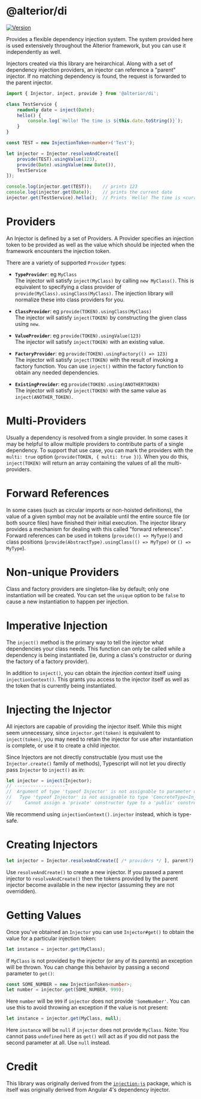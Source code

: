 # @alterior/di

[![Version](https://img.shields.io/npm/v/@alterior/di.svg)](https://www.npmjs.com/package/@alterior/di)

Provides a flexible dependency injection system. The system provided here is used extensively throughout the 
Alterior framework, but you can use it independently as well.

Injectors created via this library are heirarchical. Along with a set of dependency injection providers, an injector 
can reference a "parent" injector. If no matching dependency is found, the request is forwarded to the parent injector.

```typescript
import { Injector, inject, provide } from '@alterior/di';

class TestService {
    readonly date = inject(Date);
    hello() {
        console.log(`Hello! The time is ${this.date.toString()}`);
    }
}

const TEST = new InjectionToken<number>('Test');

let injector = Injector.resolveAndCreate([
    provide(TEST).usingValue(123),
    provide(Date).usingValue(new Date()),
    TestService
]);

console.log(injector.get(TEST));    // prints 123
console.log(injector.get(Date));    // prints the current date
injector.get(TestService).hello();  // Prints `Hello! The time is <current date>`

```

# Providers

An Injector is defined by a set of Providers. A Provider specifies an
injection token to be provided as well as the value which should be 
injected when the framework encounters the injection token. 

There are a variety of supported `Provider` types:
- **`TypeProvider`**: eg `MyClass`  
  The injector will satisfy `inject(MyClass)` by calling `new MyClass()`. This is equivalent to 
  specifying a class provider of `provide(MyClass).usingClass(MyClass)`. The injection library will normalize these into class providers for you.

- **`ClassProvider`**: eg `provide(TOKEN).usingClass(MyClass)`  
  The injector will satisfy `inject(TOKEN)` by constructing the given class using `new`.  

- **`ValueProvider`**: eg `provide(TOKEN).usingValue(123)`  
  The injector will satisfy `inject(TOKEN)` with an existing value.

- **`FactoryProvider`**: eg `provide(TOKEN).usingFactory(() => 123)`  
  The injector will satisfy `inject(TOKEN)` with the result of invoking a factory function. You can 
  use `inject()` within the factory function to obtain any needed dependencies.

- **`ExistingProvider`**: eg `provide(TOKEN).using(ANOTHERTOKEN)`  
  The injector will satisfy `inject(TOKEN)` with the same value as `inject(ANOTHER_TOKEN)`.

# Multi-Providers

Usually a dependency is resolved from a single provider. In some cases it may be helpful to allow multiple providers 
to contribute parts of a single dependency. To support that use case, you can mark the providers with the `multi: true`
option (`provide(TOKEN, { multi: true })`). When you do this, `inject(TOKEN)` will return an array containing the 
values of all the multi-providers.

# Forward References

In some cases (such as circular imports or non-hoisted definitions), the value of a given symbol may not be available 
until the entire source file (or both source files) have finished their initial execution. The injector library provides
a mechanism for dealing with this called "forward references". Forward references can be used in tokens 
(`provide(() => MyType)`) and class positions (`provide(AbstractType).usingClass(() => MyType)` or `() => MyType`).

# Non-unique Providers

Class and factory providers are singleton-like by default; only one instantiation will be created. You can set the 
`unique` option to be `false` to cause a new instantiation to happen per injection. 

# Imperative Injection

The `inject()` method is the primary way to tell the injector what dependencies your class needs. This function can 
only be called while a dependency is being instantiated (ie, during a class's constructor or during the factory of a 
factory provider).

In addition to `inject()`, you can obtain the _injection context_ itself using `injectionContext()`. This grants you 
access to the injector itself as well as the token that is currently being instantiated.

# Injecting the Injector

All injectors are capable of providing the injector itself. While this might seem unnecessary, since 
`injector.get(token)` is equivalent to `inject(token)`, you may need to retain the injector for use after instantiation
is complete, or use it to create a child injector. 

Since Injectors are not directly constructable (you must use the `Injector.create()` family of methods), Typescript 
will not let you directly pass `Injector` to `inject()` as in:

```typescript
let injector = inject(Injector);
// -------------------^
//  Argument of type 'typeof Injector' is not assignable to parameter of type 'Type<Injector> | InjectionToken<Injector>'.
//   Type 'typeof Injector' is not assignable to type 'ConcreteType<Injector>'.
//     Cannot assign a 'private' constructor type to a 'public' constructor type.ts(2345)
```

We recommend using `injectionContext().injector` instead, which is type-safe.

# Creating Injectors

```typescript
let injector = Injector.resolveAndCreate([ /* providers */ ], parent?);
```

Use `resolveAndCreate()` to create a new injector. If you passed a parent 
injector to `resolveAndCreate()` then the tokens provided by the parent 
injector become available in the new injector (assuming they are not 
overridden).

# Getting Values

Once you've obtained an `Injector` you can use `Injector#get()` to obtain the value for a particular injection token:

```typescript
let instance = injector.get(MyClass);
```

If `MyClass` is not provided by the injector (or any of its parents)
an exception will be thrown. You can change this behavior by passing 
a second parameter to `get()`:

```typescript
const SOME_NUMBER = new InjectionToken<number>;
let number = injector.get(SOME_NUMBER, 999);
```

Here `number` will be `999` if `injector` does not provide `'SomeNumber'`.
You can use this to avoid throwing an exception if the value is not present:

```typescript
let instance = injector.get(MyClass, null);
```

Here `instance` will be `null` if `injector` does not provide `MyClass`. 
Note: You cannot pass `undefined` here as `get()` will act as if you 
did not pass the second parameter at all. Use `null` instead.

# Credit

This library was originally derived from the [`injection-js`](https://www.npmjs.com/package/injection-js) package, which is itself was originally derived from Angular 4's dependency injector.